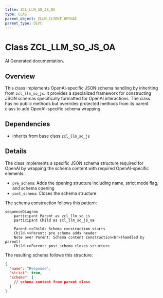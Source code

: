 ```yaml
---
title: ZCL_LLM_SO_JS_OA
type: CLAS
parent_object: ZLLM_CLIENT_OPENAI
parent_type: DEVC
---
```


# Class ZCL_LLM_SO_JS_OA

AI Generated documentation.

## Overview

This class implements OpenAI-specific JSON schema handling by inheriting from `zcl_llm_so_js`. It provides a specialized framework for constructing JSON schemas specifically formatted for OpenAI interactions. The class has no public methods but overrides protected methods from its parent class to add OpenAI-specific schema wrapping.

## Dependencies

- Inherits from base class `zcl_llm_so_js`

## Details

The class implements a specific JSON schema structure required for OpenAI by wrapping the schema content with required OpenAI-specific elements:

- `pre_schema`: Adds the opening structure including name, strict mode flag, and schema opening
- `post_schema`: Closes the schema structure

The schema construction follows this pattern:

```mermaid
sequenceDiagram
    participant Parent as zcl_llm_so_js
    participant Child as zcl_llm_so_js_oa
    
    Parent->>Child: Schema construction starts
    Child->>Parent: pre_schema adds header
    Note over Parent: Schema content construction<br>(handled by parent)
    Child->>Parent: post_schema closes structure
```

The resulting schema follows this structure:

```json
{
  "name": "Response",
  "strict": true,
  "schema": {
    // schema content from parent class
  }
}
```
